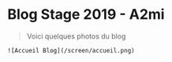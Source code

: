 # Blog Stage 2019 - A2mi

> Voici quelques photos du blog

```
![Accueil Blog](/screen/accueil.png)
```